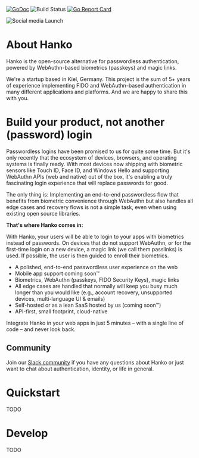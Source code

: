 [![GoDoc](https://godoc.org/github.com/teamhanko/hanko?status.svg)](https://godoc.org/github.com/teamhanko/hanko)
![Build Status](https://github.com/teamhanko/hanko/workflows/Go/badge.svg)
[![Go Report Card](https://goreportcard.com/badge/github.com/teamhanko/hanko)](https://goreportcard.com/report/github.com/teamhanko/hanko)

![Social media Launch](https://user-images.githubusercontent.com/20115649/158687556-291e08f7-6b54-43e1-afe9-d780f19d6382.svg)

# About Hanko
Hanko is the open-source alternative for passwordless authentication, powered by WebAuthn-based biometrics (passkeys) and magic links.

We're a startup based in Kiel, Germany. This project is the sum of 5+ years of experience implementing FIDO and WebAuthn-based authentication in many different applications and platforms. And we are happy to share this with you.

# Build your product, not another (password) login
Passwordless logins have been promised to us for quite some time. But it's only recently that the ecosystem of devices, browsers, and operating systems is finally ready. With most devices now shipping with biometric sensors like Touch ID, Face ID, and Windows Hello and supporting WebAuthn APIs (web and native) out of the box, it's enabling a truly fascinating login experience that will replace passwords for good. 

The only thing is: Implementing an end-to-end passwordless flow that benefits from biometric convenience through WebAuthn but also handles all edge cases and recovery flows is not a simple task, even when using existing open source libraries.

**That's where Hanko comes in:**

With Hanko, your users will be able to login to your apps with biometrics instead of passwords. On devices that do not support WebAuthn, or for the first-time login on a new device, a magic link (we call them passlinks) is used. If possible, the user is then guided to enroll their biometrics.

- A polished, end-to-end passwordless user experience on the web
- Mobile app support coming soon™
- Biometrics, WebAuthn (passkeys, FIDO Security Keys), magic links
- All edge cases are handled that normally will keep you busy much longer than you would like (e.g., account recovery, unsupported devices, multi-language UI & emails)
- Self-hosted or as a lean SaaS hosted by us (coming soon™)
- API-first, small footprint, cloud-native

Integrate Hanko in your web apps in just 5 minutes – with a single line of code – and never look back.

## Community
Join our [Slack community](https://www.hanko.io/community) if you have any questions about Hanko or just want to chat about authentication, identity, or life in general.

# Quickstart
TODO

# Develop
TODO
